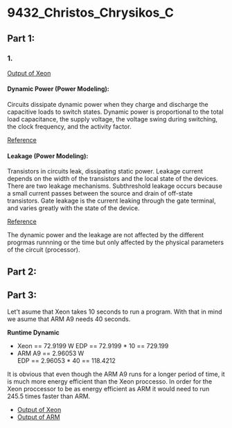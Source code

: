 # 9432_Christos_Chrysikos_C


## Part 1:

### 1.
[Output of Xeon](https://github.com/christos99/9432_Christos_Chrysikos_C/blob/main/Output%20Files/Xeon.txt)

#### Dynamic Power (Power Modeling):  
Circuits dissipate dynamic power when they charge and discharge the capacitive loads to switch states. Dynamic power is proportional to the total load capacitance, the supply voltage, the voltage swing during switching, the clock frequency, and the activity factor.

[Reference](https://www.hpl.hp.com/research/mcpat/McPATAlpha_TechRep.pdf)

#### Leakage (Power Modeling):

Transistors in circuits leak, dissipating static power. Leakage current depends on the width of the transistors and the local state of the devices. There are two leakage mechanisms. Subthreshold leakage occurs because a small current passes between the source and drain of off-state transistors. Gate leakage is the current leaking through the gate terminal, and varies greatly with the state of the device.

[Reference](https://www.hpl.hp.com/research/mcpat/McPATAlpha_TechRep.pdf)

The dynamic power and the leakage are not affected by the different progrmas runnning or the time but only affected by the physical parameters of the circuit (processor).

## Part 2:


## Part 3:
Let't asume that Xeon takes 10 seconds to run a program. With that in mind we asume that ARM A9 needs 40 seconds.

**Runtime Dynamic** 

  * Xeon == 72.9199 W
    EDP == 72.9199 * 10 == 729.199
  * ARM A9  == 2.96053 W  
    EDP == 2.96053 * 40 == 118.4212
    
 It is obvious that even though the ARM A9 runs for a longer period of time, it is much more energy efficient than the Xeon proccesso. In order for the Xeon proccessor to be as energy efficient as ARM it would need to run 245.5 times faster than ARM.
  
     
* [Output of Xeon](https://github.com/christos99/9432_Christos_Chrysikos_C/blob/main/Output%20Files/Xeon.txt)  
* [Output of ARM](https://github.com/christos99/9432_Christos_Chrysikos_C/blob/main/Output%20Files/ARM.txt)


